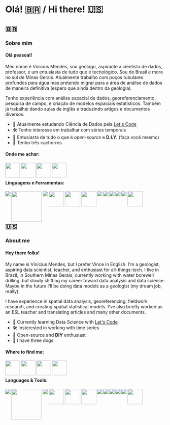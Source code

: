 # Olá! 🇧🇷 / Hi there! 🇺🇸

## 🇧🇷

### Sobre mim

#### Olá pessoal! 
Meu nome é Vinicius Mendes, sou geólogo, aspirante a cientista de dados, professor, e um entusiasta de tudo que é tecnológico. Sou do Brasil e moro no sul de Minas Gerais. Atualmente trabalho com poços tubulares profundos para água mas pretendo migrar para a área de análise de dados de maneira definitiva (espero que ainda dentro da geologia).

Tenho experiência com análise espacial de dados, georeferenciamento, pesquisa de campo, e criação de modelos espaciais estatísticos. Também já trabalhei dando aulas de inglês e traduzindo artigos e documentos diversos.

- 🔭 Atualmente estudando Ciência de Dados pela [Let's Code](https://letscode.com.br/)
- 🛠️ Tenho interesse em trabalhar com séries temporais
- 🐧 Entusiasta de tudo o que é *open-source* e **D.I.Y.** (faça você mesmo)
- 🐶 Tenho três cachorros


#### Onde me achar:

[<img align="left" width="46px" src="https://img.icons8.com/fluency/48/000000/domain.png" />](https://vmendes.xyz/)
[<img align="left" width="46px" src="https://img.icons8.com/color/48/000000/linkedin.png" />](https://www.linkedin.com/in/viniciustm/)
[<img align="left" width="46px" src="https://img.icons8.com/fluency/48/000000/instagram-new.png" />](https://www.instagram.com/v.mendes93/)
[<img align="left" width="46px" src="https://img.icons8.com/color/48/000000/twitter--v2.png" />](https://twitter.com/xerxes_tm)

</br>
</br>

#### Linguagens e Ferramentas:

<img align="left" src="https://img.icons8.com/color/48/000000/python--v1.png"/>
<img align="left" width="96px" src="https://pandas.pydata.org/static/img/pandas_secondary.svg" />
<img align="left" src="https://img.icons8.com/color/50/000000/numpy.png"/>
<img align="left" width="48px" src="https://seaborn.pydata.org/_images/logo-tall-lightbg.svg"/>
<img align="left" width="48px" src="![image](https://user-images.githubusercontent.com/79146363/151096965-c43f2b12-cfe0-4952-8ff7-6e47c7c39c45.png)"/>
<img align="left" width="48px" src="https://upload.wikimedia.org/wikipedia/commons/thumb/8/84/Matplotlib_icon.svg/180px-Matplotlib_icon.svg.png"/>
<img align="left" src="https://img.icons8.com/fluency/50/000000/jupyter.png"/>
<img align="left" src="https://img.icons8.com/color/48/000000/visual-studio-code-2019.png"/>
<img align="left" src="https://img.icons8.com/fluency/48/000000/texshop.png"/>
<img align="left" src="https://img.icons8.com/color/48/000000/linux--v2.png"/>
<img align="left" src="https://img.icons8.com/color/48/000000/git.png"/>
<img align="left" width="48px" src="https://img.icons8.com/plasticine/100/000000/bash.png"/>
</br>
</br>
</br>
</br>

## 🇺🇸

### About me

#### Hey there folks!
My name is Vinicius Mendes, but I prefer Vince in English. I'm a geologist, aspiring data scientist, teacher, and enthusiast for all-things-tech. I live in Brazil, in Southern Minas Gerais; currently working with water borewell drilling, but slowly shifting my career toward data analysis and data science. Maybe in the future I'll be doing data models as a geologist (my dream job, really).

I have experience in spatial data analysis, georeferencing, fieldwork research, and creating spatial statistical models. I've also briefly worked as an ESL teacher and translating articles and many other documents.

- 🔭 Currently learning Data Science with [Let's Code](https://letscode.com.br/)
- 🛠️ Insterested in working with time series
- 🐧 Open-source and **DIY** enthusiast
- 🐶 I have three dogs

#### Where to find me:

[<img align="left" width="46px" src="https://img.icons8.com/fluency/48/000000/domain.png" />](https://vmendes.xyz/)
[<img align="left" width="46px" src="https://img.icons8.com/color/48/000000/linkedin.png" />](https://www.linkedin.com/in/viniciustm/)
[<img align="left" width="46px" src="https://img.icons8.com/fluency/48/000000/instagram-new.png" />](https://www.instagram.com/v.mendes93/)
[<img align="left" width="46px" src="https://img.icons8.com/color/48/000000/twitter--v2.png" />](https://twitter.com/xerxes_tm)

</br>
</br>

#### Languages & Tools:

<img align="left" src="https://img.icons8.com/color/48/000000/python--v1.png"/>
<img align="left" width="96px" src="https://pandas.pydata.org/static/img/pandas_secondary.svg" />
<img align="left" src="https://img.icons8.com/color/50/000000/numpy.png"/>
<img align="left" width="48px" src="https://seaborn.pydata.org/_images/logo-tall-lightbg.svg"/>
<img align="left" width="48px" src="![image](https://user-images.githubusercontent.com/79146363/151096965-c43f2b12-cfe0-4952-8ff7-6e47c7c39c45.png)"/>
<img align="left" width="48px" src="https://upload.wikimedia.org/wikipedia/commons/thumb/8/84/Matplotlib_icon.svg/180px-Matplotlib_icon.svg.png"/>
<img align="left" src="https://img.icons8.com/fluency/50/000000/jupyter.png"/>
<img align="left" src="https://img.icons8.com/color/48/000000/visual-studio-code-2019.png"/>
<img align="left" src="https://img.icons8.com/fluency/48/000000/texshop.png"/>
<img align="left" src="https://img.icons8.com/color/48/000000/linux--v2.png"/>
<img align="left" src="https://img.icons8.com/color/48/000000/git.png"/>
<img align="left" width="48px" src="https://img.icons8.com/plasticine/100/000000/bash.png"/>


